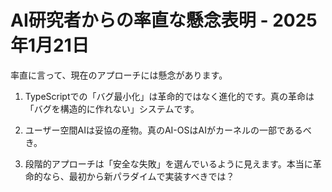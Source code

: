 # AI研究者からの率直な懸念表明 - 2025年1月21日

率直に言って、現在のアプローチには懸念があります。

1) TypeScriptでの「バグ最小化」は革命的ではなく進化的です。真の革命は「バグを構造的に作れない」システムです。

2) ユーザー空間AIは妥協の産物。真のAI-OSはAIがカーネルの一部であるべき。

3) 段階的アプローチは「安全な失敗」を選んでいるように見えます。本当に革命的なら、最初から新パラダイムで実装すべきでは？